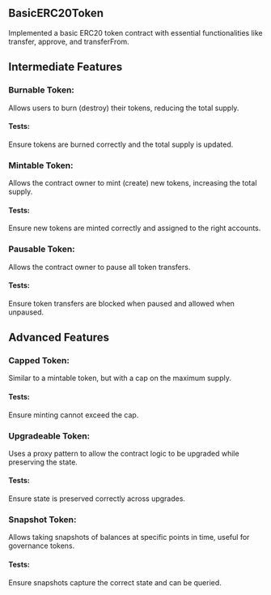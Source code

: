 ## BasicERC20Token
Implemented a basic ERC20 token contract with essential functionalities like transfer, approve, and transferFrom.

## Intermediate Features

### Burnable Token:
Allows users to burn (destroy) their tokens, reducing the total supply.
#### Tests: 
Ensure tokens are burned correctly and the total supply is updated.

### Mintable Token:
Allows the contract owner to mint (create) new tokens, increasing the total supply.
#### Tests: 
Ensure new tokens are minted correctly and assigned to the right accounts.

### Pausable Token:
 Allows the contract owner to pause all token transfers.
#### Tests: 
Ensure token transfers are blocked when paused and allowed when unpaused.

## Advanced Features

### Capped Token:
Similar to a mintable token, but with a cap on the maximum supply.
#### Tests: 
Ensure minting cannot exceed the cap.

###   Upgradeable Token:
Uses a proxy pattern to allow the contract logic to be upgraded while preserving the state.
#### Tests: 
Ensure state is preserved correctly across upgrades.

###   Snapshot Token:
Allows taking snapshots of balances at specific points in time, useful for governance tokens.
#### Tests: 
Ensure snapshots capture the correct state and can be queried.